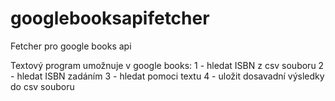 # googlebooksapifetcher
Fetcher pro google books api

Textový program umožnuje v google books:
1 - hledat ISBN z csv souboru
2 - hledat ISBN zadáním
3 - hledat pomoci textu
4 - uložit dosavadní výsledky do csv souboru
